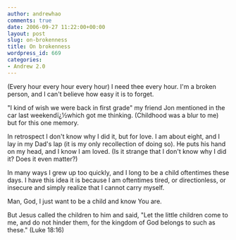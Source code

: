 ```yaml
---
author: andrewhao
comments: true
date: 2006-09-27 11:22:00+00:00
layout: post
slug: on-brokenness
title: On brokenness
wordpress_id: 669
categories:
- Andrew 2.0
---
```


(Every hour every hour every hour) I need thee every hour. I'm a broken person, and I can't believe how easy it is to forget.  
  
"I kind of wish we were back in first grade" my friend Jon mentioned in the car last weekendï¿½which got me thinking. (Childhood was a blur to me) but for this one memory.   
  
In retrospect I don't know why I did it, but for love. I am about eight, and I lay in my Dad's lap (it is my only recollection of doing so). He puts his hand on my head, and I know I am loved. (Is it strange that I don't know why I did it? Does it even matter?)  
  
In many ways I grew up too quickly, and I long to be a child oftentimes these days. I have this idea it is because I am oftentimes tired, or directionless, or insecure and simply realize that I cannot carry myself.  
  
Man, God, I just want to be a child and know You are.  
  
But Jesus called the children to him and said, "Let the little children come to me, and do not hinder them, for the kingdom of God belongs to such as these." (Luke 18:16)  
  

